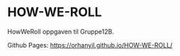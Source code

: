 # HOW-WE-ROLL
HowWeRoll oppgaven til Gruppe12B.

Github Pages: https://orhanyil.github.io/HOW-WE-ROLL/

